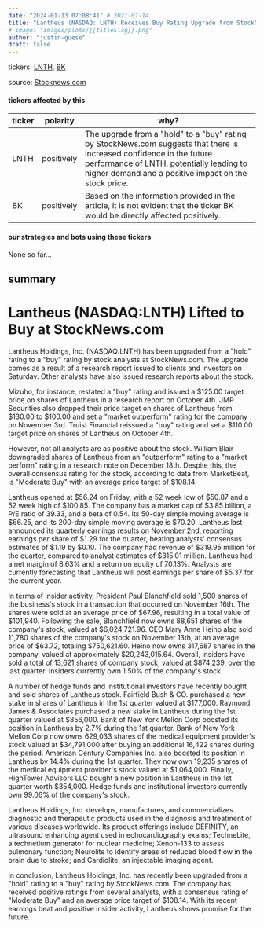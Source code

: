 ```yaml
---
date: "2024-01-13 07:08:41" # 2021-07-14
title: "Lantheus (NASDAQ: LNTH) Receives Buy Rating Upgrade from StockNews.com"
# image: "images/plots/{{titleSlag}}.png"
author: "justin-guese"
draft: false
---
```

tickers: <a href='https://finance.yahoo.com/quote/LNTH' target='_blank'>LNTH</a>, <a href='https://finance.yahoo.com/quote/BK' target='_blank'>BK</a> 

source: <a href='https://www.defenseworld.net/2024/01/13/lantheus-nasdaqlnth-lifted-to-buy-at-stocknews-com.html' target='_blank'>Stocknews.com</a>

#### tickers affected by this

| ticker | polarity | why? |
|------------|------------|------------|
| LNTH | positively | The upgrade from a "hold" to a "buy" rating by StockNews.com suggests that there is increased confidence in the future performance of LNTH, potentially leading to higher demand and a positive impact on the stock price. |
| BK | positively | Based on the information provided in the article, it is not evident that the ticker BK would be directly affected positively. |



#### our strategies and bots using these tickers

None so far...

## summary

# Lantheus (NASDAQ:LNTH) Lifted to Buy at StockNews.com

Lantheus Holdings, Inc. (NASDAQ:LNTH) has been upgraded from a "hold" rating to a "buy" rating by stock analysts at StockNews.com. The upgrade comes as a result of a research report issued to clients and investors on Saturday. Other analysts have also issued research reports about the stock.

Mizuho, for instance, restated a "buy" rating and issued a $125.00 target price on shares of Lantheus in a research report on October 4th. JMP Securities also dropped their price target on shares of Lantheus from $130.00 to $100.00 and set a "market outperform" rating for the company on November 3rd. Truist Financial reissued a "buy" rating and set a $110.00 target price on shares of Lantheus on October 4th.

However, not all analysts are as positive about the stock. William Blair downgraded shares of Lantheus from an "outperform" rating to a "market perform" rating in a research note on December 18th. Despite this, the overall consensus rating for the stock, according to data from MarketBeat, is "Moderate Buy" with an average price target of $108.14.

Lantheus opened at $56.24 on Friday, with a 52 week low of $50.87 and a 52 week high of $100.85. The company has a market cap of $3.85 billion, a P/E ratio of 39.33, and a beta of 0.54. Its 50-day simple moving average is $66.25, and its 200-day simple moving average is $70.20. Lantheus last announced its quarterly earnings results on November 2nd, reporting earnings per share of $1.29 for the quarter, beating analysts' consensus estimates of $1.19 by $0.10. The company had revenue of $319.95 million for the quarter, compared to analyst estimates of $315.01 million. Lantheus had a net margin of 8.63% and a return on equity of 70.13%. Analysts are currently forecasting that Lantheus will post earnings per share of $5.37 for the current year.

In terms of insider activity, President Paul Blanchfield sold 1,500 shares of the business's stock in a transaction that occurred on November 16th. The shares were sold at an average price of $67.96, resulting in a total value of $101,940. Following the sale, Blanchfield now owns 88,651 shares of the company's stock, valued at $6,024,721.96. CEO Mary Anne Heino also sold 11,780 shares of the company's stock on November 13th, at an average price of $63.72, totaling $750,621.60. Heino now owns 317,687 shares in the company, valued at approximately $20,243,015.64. Overall, insiders have sold a total of 13,621 shares of company stock, valued at $874,239, over the last quarter. Insiders currently own 1.50% of the company's stock.

A number of hedge funds and institutional investors have recently bought and sold shares of Lantheus stock. Fairfield Bush & CO. purchased a new stake in shares of Lantheus in the 1st quarter valued at $177,000. Raymond James & Associates purchased a new stake in Lantheus during the 1st quarter valued at $856,000. Bank of New York Mellon Corp boosted its position in Lantheus by 2.7% during the 1st quarter. Bank of New York Mellon Corp now owns 629,033 shares of the medical equipment provider's stock valued at $34,791,000 after buying an additional 16,422 shares during the period. American Century Companies Inc. also boosted its position in Lantheus by 14.4% during the 1st quarter. They now own 19,235 shares of the medical equipment provider's stock valued at $1,064,000. Finally, HighTower Advisors LLC bought a new position in Lantheus in the 1st quarter worth $354,000. Hedge funds and institutional investors currently own 99.06% of the company's stock.

Lantheus Holdings, Inc. develops, manufactures, and commercializes diagnostic and therapeutic products used in the diagnosis and treatment of various diseases worldwide. Its product offerings include DEFINITY, an ultrasound enhancing agent used in echocardiography exams; TechneLite, a technetium generator for nuclear medicine; Xenon-133 to assess pulmonary function; Neurolite to identify areas of reduced blood flow in the brain due to stroke; and Cardiolite, an injectable imaging agent. 

In conclusion, Lantheus Holdings, Inc. has recently been upgraded from a "hold" rating to a "buy" rating by StockNews.com. The company has received positive ratings from several analysts, with a consensus rating of "Moderate Buy" and an average price target of $108.14. With its recent earnings beat and positive insider activity, Lantheus shows promise for the future.